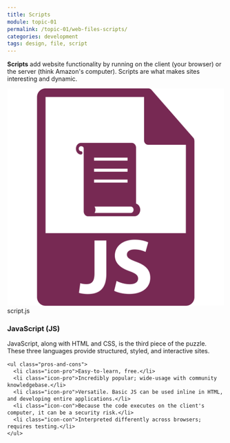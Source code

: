 ```yaml
---
title: Scripts
module: topic-01
permalink: /topic-01/web-files-scripts/
categories: development
tags: design, file, script
---
```


<div class="divider-heading"></div>


**Scripts** add website functionality by running on the client (your browser) or the server (think Amazon's computer). Scripts are what makes sites interesting and dynamic.


<div class="divider-pg"></div>


<div class="row img-text-columns">
  <div class="col-lg-2">
    <img src="../img/web-scripts-js.svg" title="JavaScript" alt="js icon" />
    <span>script.js</span>
  </div>
  <div class="col-lg-10">
    <h3>JavaScript (<b>JS</b>)</h3>
    <p>JavaScript, along with HTML and CSS, is the third piece of the puzzle. These three languages provide structured, styled, and interactive sites.</p>

    <ul class="pros-and-cons">
      <li class="icon-pro">Easy-to-learn, free.</li>
      <li class="icon-pro">Incredibly popular; wide-usage with community knowledgebase.</li>
      <li class="icon-pro">Versatile. Basic JS can be used inline in HTML, and developing entire applications.</li>
      <li class="icon-con">Because the code executes on the client's computer, it can be a security risk.</li>
      <li class="icon-con">Interpreted differently across browsers; requires testing.</li>
    </ul>
  </div>
</div>
